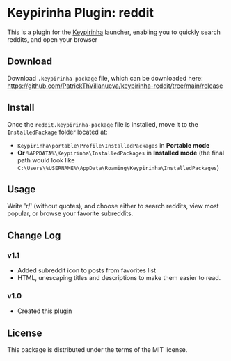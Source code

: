 # Keypirinha Plugin: reddit

This is a plugin for the
[Keypirinha](http://keypirinha.com) launcher, enabling you to quickly search reddits, and open your browser

## Download

Download `.keypirinha-package` file, which can be
downloaded here:
https://github.com/PatrickThVillanueva/keypirinha-reddit/tree/main/release

## Install

Once the `reddit.keypirinha-package` file is installed,
move it to the `InstalledPackage` folder located at:

* `Keypirinha\portable\Profile\InstalledPackages` in **Portable mode**
* **Or** `%APPDATA%\Keypirinha\InstalledPackages` in **Installed mode** (the
  final path would look like
  `C:\Users\%USERNAME%\AppData\Roaming\Keypirinha\InstalledPackages`)


## Usage

Write 'r/' (without quotes), and choose either to search reddits, view most popular, or browse your favorite subreddits.

## Change Log

### v1.1

* Added subreddit icon to posts from favorites list
* HTML, unescaping titles and descriptions to make them easier to read.

### v1.0

* Created this plugin

## License

This package is distributed under the terms of the MIT license.

